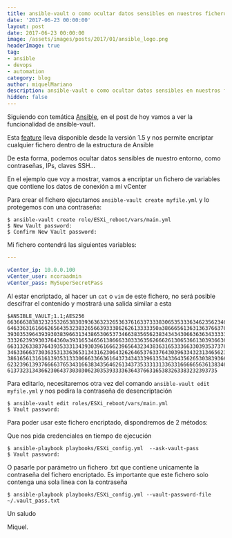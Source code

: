 ```yaml
---
title: ansible-vault o como ocultar datos sensibles en nuestros ficheros Ansible
date: '2017-06-23 00:00:00'
layout: post
date: 2017-06-23 00:00:00
image: /assets/images/posts/2017/01/ansible_logo.png
headerImage: true
tag:
- ansible
- devops
- automation
category: blog
author: miquelMariano
description: ansible-vault o como ocultar datos sensibles en nuestros ficheros Ansible
hidden: false
---
```


Siguiendo con temática [Ansible](https://miquelmariano.github.io/tags/#ansible), en el post de hoy vamos a ver la funcionalidad de ansible-vault.

Esta [feature](http://docs.ansible.com/ansible/playbooks_vault.html#id4) lleva disponible desde la versión 1.5 y nos permite encriptar cualquier fichero dentro de la estructura de Ansible

De esta forma, podemos ocultar datos sensibles de nuestro entorno, como contraseñas, IPs, claves SSH...

En el ejemplo que voy a mostrar, vamos a encriptar un fichero de variables que contiene los datos de conexión a mi vCenter

Para crear el fichero ejecutamos `ansible-vault create myfile.yml` y lo protegemos con una contraseña:

```
$ ansible-vault create role/ESXi_reboot/vars/main.yml
$ New Vault password:
$ Confirm New Vault password:
```

Mi fichero contendrá las siguientes variables:

```yaml
---

vCenter_ip: 10.0.0.100
vCenter_user: ncoraadmin
vCenter_pass: MySuperSecretPass
```

Al estar encriptado, al hacer un `cat` o `vim` de este fichero, no será posible descifrar el contenido y mostrará una salida similar a esta

```
$ANSIBLE_VAULT;1.1;AES256
66366638383232353265383039363632326536376163373338306535333634623562346631383266
6463363161666265643532383265663933386262613333350a386665613631363766376532663863
39303539643939303839663134386530653734663835656238343434306636363433333337353962
3332623939303764360a393165346561386663303336356266626130653661303936636334353439
66313263383764393533313439303961666239656432343836316533366330393537376238633864
34633666373036353133636531343162306432626465376337643039633432313465623565333362
38616561316161393531333066633663616437343433396135343364356265303839366664626365
62323961393766663765343166383435646261343735333131336331666665636138346233393132
61373231343662306437303030623035393333636437663165383263383232393735
```

Para editarlo, necesitaremos otra vez del comando `ansible-vault edit myfile.yml` y nos pedira la contraseña de desencriptación

```
$ ansible-vault edit roles/ESXi_reboot/vars/main.yml
$ Vault password:
```

Para poder usar este fichero encriptado, dispondremos de 2 métodos:

Que nos pida credenciales en tiempo de ejecución

```
$ ansible-playbook playbooks/ESXi_config.yml  --ask-vault-pass
$ Vault password:
```

O pasarle por parámetro un fichero .txt que contiene unicamente la contraseña del fichero encriptado. Es importante que este fichero solo contenga una sola linea con la contraseña

```
$ ansible-playbook playbooks/ESXi_config.yml --vault-password-file ~/.vault_pass.txt
```


Un saludo

Miquel.